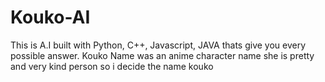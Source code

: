 # Kouko-AI
This is A.I built with Python, C++, Javascript, JAVA thats give you every possible answer. Kouko Name was an anime character name she is pretty and very kind person so i decide the name kouko 
